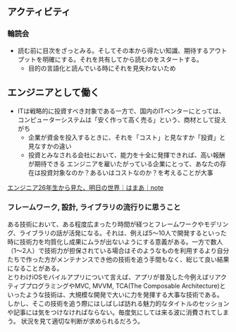 ## アクティビティ

### 輪読会

* 読む前に目次をざっとみる。そしてその本から得たい知識、期待するアウトプットを明確にする。それを共有してから読むのをスタートする。
  * 目的の言語化と読んでいる時にそれを見失わないため

## エンジニアとして働く

* ITは戦略的に投資すべき対象である一方で、国内のITベンターにとっては、コンピューターシステムは「安く作って高く売る」という、商材として捉えがち
  * 企業が資金を投入するときに、それを「コスト」と見なすか「投資」と見なすかの違い
  * 投資とみなされる会社において、能力を十全に発揮できれば、高い報酬が期待できる
    エンジニアを雇いたがっている企業にとって、あなたの存在は投資対象なのか？あるいはコストなのか？を考えることが大事

[エンジニア26年生から見た、明日の世界｜はまあ｜note](https://note.com/motekawa/n/ne3f74b333241)

### フレームワーク, 設計, ライブラリの流行りに思うこと  

ある技術において、ある程度広まったり時間が経つとフレームワークやモデリング、ライブラリの話が活発になる。それは、例えば5〜10人で開発するといった時に技術力を均質化し成果にムラが出ないようにする意義がある。一方で数人（1〜2人）で技術力が担保されている場合はそのようなものを利用するより自分たちで作った方がメンテナンスでき他の技術を追う手間もなく、総じて良い結果になることがある。  
とりわけiOSモバイルアプリについて言えば、アプリが普及した今例えばリアクティブプログラミングやMVC, MVVM, TCA(The Composable Architecture)といったような技術は、大規模な開発で大いに力を発揮する大事な技術である。  
しかし、そこの技術を追う際にはしばしば訪れる魅力的なタイトルのセッションや記事には気をつけなければならない。毎度気にしては来る波に消費されてしまう。
状況を見て適切な判断が求められるだろう。
